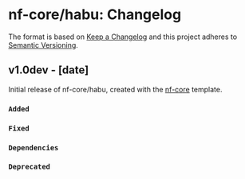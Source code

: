 # nf-core/habu: Changelog

The format is based on [Keep a Changelog](https://keepachangelog.com/en/1.0.0/)
and this project adheres to [Semantic Versioning](https://semver.org/spec/v2.0.0.html).

## v1.0dev - [date]

Initial release of nf-core/habu, created with the [nf-core](https://nf-co.re/) template.

### `Added`

### `Fixed`

### `Dependencies`

### `Deprecated`
